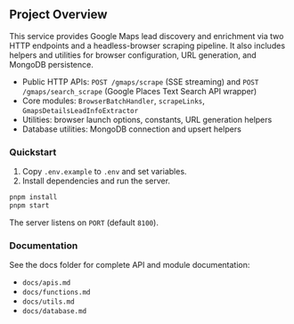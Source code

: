 ## Project Overview

This service provides Google Maps lead discovery and enrichment via two HTTP endpoints and a headless-browser scraping pipeline. It also includes helpers and utilities for browser configuration, URL generation, and MongoDB persistence.

- Public HTTP APIs: `POST /gmaps/scrape` (SSE streaming) and `POST /gmaps/search_scrape` (Google Places Text Search API wrapper)
- Core modules: `BrowserBatchHandler`, `scrapeLinks`, `GmapsDetailsLeadInfoExtractor`
- Utilities: browser launch options, constants, URL generation helpers
- Database utilities: MongoDB connection and upsert helpers

### Quickstart

1. Copy `.env.example` to `.env` and set variables.
2. Install dependencies and run the server.

```bash
pnpm install
pnpm start
```

The server listens on `PORT` (default `8100`).

### Documentation

See the docs folder for complete API and module documentation:

- `docs/apis.md`
- `docs/functions.md`
- `docs/utils.md`
- `docs/database.md`

